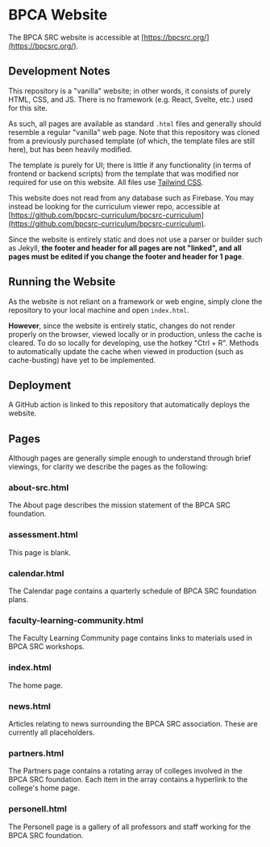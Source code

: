 # BPCA Website

The BPCA SRC website is accessible at [https://bpcsrc.org/](https://bpcsrc.org/).

## Development Notes

This repository is a "vanilla" website; in other words, it consists of purely HTML, CSS, and JS. There is no framework (e.g. React, Svelte, etc.) used for this site. 

As such, all pages are available as standard `.html` files and generally should resemble a regular "vanilla" web page. Note that this repository was cloned from a previously purchased template (of which, the template files are still here), but has been heavily modified. 

The template is purely for UI; there is little if any functionality (in terms of frontend or backend scripts) from the template that was modified nor required for use on this website. All files use [Tailwind CSS](https://tailwindcss.com/).

This website does not read from any database such as Firebase. You may instead be looking for the curriculum viewer repo, accessible at [https://github.com/bpcsrc-curriculum/bpcsrc-curriculum](https://github.com/bpcsrc-curriculum/bpcsrc-curriculum).

Since the website is entirely static and does not use a parser or builder such as Jekyll, **the footer and header for all pages are not "linked", and all pages must be edited if you change the footer and header for 1 page**.

## Running the Website

As the website is not reliant on a framework or web engine, simply clone the repository to your local machine and open `index.html`.

**However**, since the website is entirely static, changes do not render properly on the browser, viewed locally or in production, unless the cache is cleared. To do so locally for developing, use the hotkey "Ctrl + R". Methods to automatically update the cache when viewed in production (such as cache-busting) have yet to be implemented.

## Deployment

A GitHub action is linked to this repository that automatically deploys the website.

## Pages

Although pages are generally simple enough to understand through brief viewings, for clarity we describe the pages as the following:

### about-src.html

The About page describes the mission statement of the BPCA SRC foundation. 

### assessment.html

This page is blank.

### calendar.html

The Calendar page contains a quarterly schedule of BPCA SRC foundation plans.

### faculty-learning-community.html

The Faculty Learning Community page contains links to materials used in BPCA SRC workshops.

### index.html

The home page.

### news.html

Articles relating to news surrounding the BPCA SRC association. These are currently all placeholders. 

### partners.html

The Partners page contains a rotating array of colleges involved in the BPCA SRC foundation. Each item in the array contains a hyperlink to the college's home page.

### personell.html

The Personell page is a gallery of all professors and staff working for the BPCA SRC foundation.